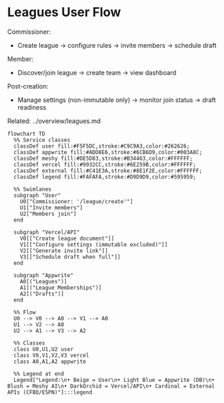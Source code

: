 # Leagues User Flow

Commissioner:

- Create league → configure rules → invite members → schedule draft

Member:
- Discover/join league → create team → view dashboard

Post-creation:
- Manage settings (non-immutable only) → monitor join status → draft readiness

Related: ../overview/leagues.md

```mermaid
flowchart TD
  %% Service classes
  classDef user fill:#F5F5DC,stroke:#C9C9A3,color:#262626;
  classDef appwrite fill:#ADD8E6,stroke:#6CB6D9,color:#003A8C;
  classDef meshy fill:#DE5D83,stroke:#B34463,color:#FFFFFF;
  classDef vercel fill:#9932CC,stroke:#6E259B,color:#FFFFFF;
  classDef external fill:#C41E3A,stroke:#8E1F2E,color:#FFFFFF;
  classDef legend fill:#FAFAFA,stroke:#D9D9D9,color:#595959;

  %% Swimlanes
  subgraph "User"
    U0["Commissioner: '/league/create'"]
    U1["Invite members"]
    U2["Members join"]
  end

  subgraph "Vercel/API"
    V0[["Create league document"]]
    V1[["Configure settings (immutable excluded)"]]
    V2[["Generate invite link"]]
    V3[["Schedule draft when full"]]
  end

  subgraph "Appwrite"
    A0[("Leagues")]
    A1[("League Memberships")]
    A2[("Drafts")]
  end

  %% Flow
  U0 --> V0 --> A0 --> V1 --> A0
  U1 --> V2 --> A0
  U2 --> A1 --> V3 --> A2

  %% Classes
  class U0,U1,U2 user
  class V0,V1,V2,V3 vercel
  class A0,A1,A2 appwrite

  %% Legend at end
  Legend["Legend:\n• Beige = User\n• Light Blue = Appwrite (DB)\n• Blush = Meshy AI\n• DarkOrchid = Vercel/API\n• Cardinal = External APIs (CFBD/ESPN)"]:::legend
```
